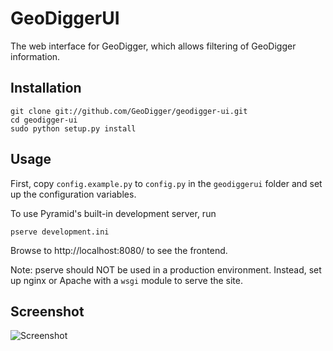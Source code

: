 GeoDiggerUI
===========

The web interface for GeoDigger, which allows filtering of GeoDigger information.

## Installation

    git clone git://github.com/GeoDigger/geodigger-ui.git
    cd geodigger-ui
    sudo python setup.py install

## Usage

First, copy `config.example.py` to `config.py` in the `geodiggerui` folder and set up the configuration variables.

To use Pyramid's built-in development server, run

    pserve development.ini
    
Browse to http://localhost:8080/ to see the frontend.

Note: pserve should NOT be used in a production environment. Instead, set up nginx or Apache with a `wsgi` module to serve the site.

## Screenshot

![Screenshot](https://raw.githubusercontent.com/GeoDigger/geodigger-ui/master/frontend.png "Screenshot")
